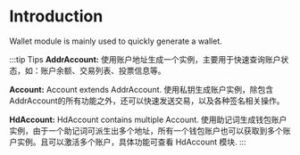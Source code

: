 # Introduction

Wallet module is mainly used to quickly generate a wallet.

:::tip Tips
**AddrAccount:** 使用账户地址生成一个实例，主要用于快速查询账户状态，如：账户余额、交易列表、投票信息等。

**Account:** Account extends AddrAccount. 使用私钥生成账户实例，除包含AddrAccount的所有功能之外，还可以快速发送交易，以及各种签名相关操作。

**HdAccount:** HdAccount contains multiple Account. 使用助记词生成钱包账户实例，由于一个助记词可派生出多个地址，所有一个钱包账户也可以获取到多个账户实例。且可以激活多个账户，具体功能可查看 HdAccount 模块.
:::
